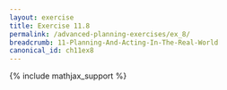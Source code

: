 ```yaml
---
layout: exercise
title: Exercise 11.8
permalink: /advanced-planning-exercises/ex_8/
breadcrumb: 11-Planning-And-Acting-In-The-Real-World
canonical_id: ch11ex8
---
```


{% include mathjax_support %}
